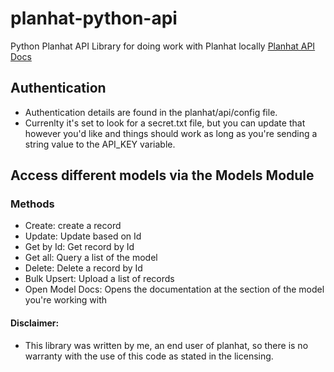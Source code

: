 # planhat-python-api
Python Planhat API Library for doing work with Planhat locally
[Planhat API Docs](https://docs.planhat.com/#introduction)

## Authentication
- Authentication details are found in the planhat/api/config file. 
- Currenlty it's set to look for a secret.txt file, but you can update that however you'd like and things should work as long as you're sending a string value to the API_KEY variable.

## Access different models via the Models Module

### Methods 
- Create: create a record 
- Update: Update based on Id
- Get by Id: Get record by Id
- Get all: Query a list of the model 
- Delete: Delete a record by Id
- Bulk Upsert: Upload a list of records 
- Open Model Docs: Opens the documentation at the section of the model you're working with

#### Disclaimer: 
- This library was written by me, an end user of planhat, so there is no warranty with the use of this code as stated in the licensing.
